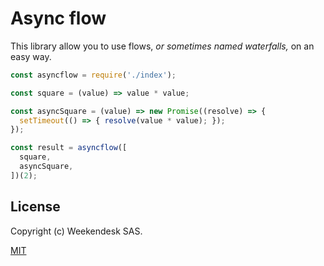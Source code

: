 # Async flow

This library allow you to use flows, _or sometimes named waterfalls,_ on an easy way.

```js
const asyncflow = require('./index');

const square = (value) => value * value;

const asyncSquare = (value) => new Promise((resolve) => {
  setTimeout(() => { resolve(value * value); });
});

const result = asyncflow([
  square,
  asyncSquare,
])(2);
```

## License

Copyright (c) Weekendesk SAS.

[MIT](LICENSE)
